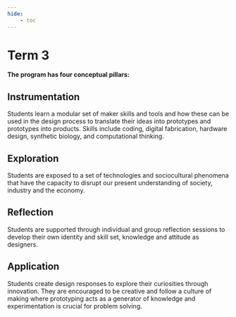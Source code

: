 ```yaml
---
hide:
    - toc
---
```


# Term 3

**The program has four conceptual pillars:**

## Instrumentation
Students learn a modular set of maker skills and tools and how these can be used in the design process to translate their ideas into prototypes and prototypes into products. Skills include coding, digital fabrication, hardware design, synthetic biology, and computational thinking.

## Exploration
Students are exposed to a set of technologies and sociocultural phenomena that have the capacity to disrupt our present understanding of society, industry and the economy.

## Reflection
Students are supported through individual and group reflection sessions to develop their own identity and skill set, knowledge and attitude as designers.

## Application
Students create design responses to explore their curiosities through innovation. They are encouraged to be creative and follow a culture of making where prototyping acts as a generator of knowledge and experimentation is crucial for problem solving.
